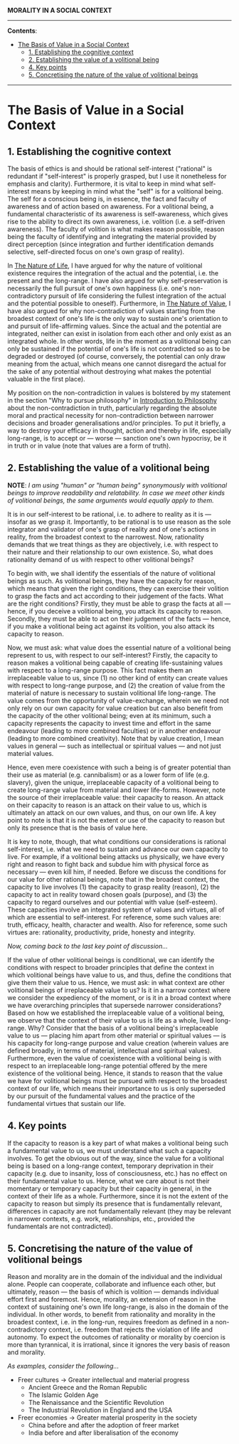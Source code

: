 **MORALITY IN A SOCIAL CONTEXT**

---

**Contents**:

- [The Basis of Value in a Social Context](#the-basis-of-value-in-a-social-context)
  - [1. Establishing the cognitive context](#1-establishing-the-cognitive-context)
  - [2. Establishing the value of a volitional being](#2-establishing-the-value-of-a-volitional-being)
  - [4. Key points](#4-key-points)
  - [5. Concretising the nature of the value of volitional beings](#5-concretising-the-nature-of-the-value-of-volitional-beings)

---

# The Basis of Value in a Social Context
## 1. Establishing the cognitive context
The basis of ethics is and should be rational self-interest ("rational" is redundant if "self-interest" is properly grasped, but I use it nonetheless for emphasis and clarity). Furthermore, it is vital to keep in mind what self-interest means by keeping in mind what the "self" is for a volitional being. The self for a conscious being is, in essence, the fact and faculty of awareness and of action based on awareness. For a volitional being, a fundamental characteristic of its awareness is self-awareness, which gives rise to the ability to direct its own awareness, i.e. volition (i.e. a self-driven awareness). The faculty of volition is what makes reason possible, reason being the faculty of identifying and integrating the material provided by direct perception (since integration and further identification demands selective, self-directed focus on one's own grasp of reality).

In [The Nature of Life](https://pranigopu.github.io/seeking-the-essentials/philosophy/ethics/nature-of-life.html), I have argued for why the nature of volitional existence requires the integration of the actual and the potential, i.e. the present and the long-range. I have also argued for why self-preservation is necessarily the full pursuit of one's own happiness (i.e. one's non-contradictory pursuit of life considering the fullest integration of the actual and the potential possible to oneself). Furthermore, in [The Nature of Value](https://pranigopu.github.io/seeking-the-essentials/philosophy/ethics/nature-of-value.html), I have also argued for why non-contradiction of values starting from the broadest context of one's life is the only way to sustain one's orientation to and pursuit of life-affirming values. Since the actual and the potential are integrated, neither can exist in isolation from each other and only exist as an integrated whole. In other words, life in the moment as a volitional being can only be sustained if the potential of one's life is not contradicted so as to be degraded or destroyed (of course, conversely, the potential can only draw meaning from the actual, which means one cannot disregard the actual for the sake of any potential without destroying what makes the potential valuable in the first place).

My position on the non-contradiction in values is bolstered by my statement in the section "Why to pursue philosophy" in [Introduction to Philosophy](https://pranigopu.github.io/seeking-the-essentials/philosophy/intro-for-philosophy.html) about the non-contradiction in truth, particularly regarding the absolute moral and practical necessity for non-contradiction between narrower decisions and broader generalisations and/or principles. To put it briefly, a way to destroy your efficacy in thought, action and thereby in life, especially long-range, is to accept or — worse — sanction one's own hypocrisy, be it in truth or in value (note that values are a form of truth).

## 2. Establishing the value of a volitional being
**NOTE**: _I am using "human" or "human being" synonymously with volitional beings to improve readability and relatability. In case we meet other kinds of volitional beings, the same arguments would equally apply to them._

It is in our self-interest to be rational, i.e. to adhere to reality as it is — insofar as we grasp it. Importantly, to be rational is to use reason as the sole integrator and validator of one's grasp of reality and of one's actions in reality, from the broadest context to the narrowest. Now, rationality demands that we treat things as they are objectively, i.e. with respect to their nature and their relationship to our own existence. So, what does rationality demand of us with respect to other volitional beings?

To begin with, we shall identify the essentials of the nature of volitional beings as such. As volitional beings, they have the capacity for reason, which means that given the right conditions, they can exercise their volition to grasp the facts and act according to their judgement of the facts. What are the right conditions? Firstly, they must be able to grasp the facts at all — hence, if you deceive a volitional being, you attack its capacity to reason. Secondly, they must be able to act on their judgement of the facts — hence, if you make a volitional being act against its volition, you also attack its capacity to reason.

Now, we must ask: what value does the essential nature of a volitional being represent to us, with respect to our self-interest? Firstly, the capacity to reason makes a volitional being capable of creating life-sustaining values with respect to a long-range purpose. This fact makes them an irreplaceable value to us, since (1) no other kind of entity can create values with respect to long-range purpose, and (2) the creation of value from the material of nature is necessary to sustain volitional life long-range. The value comes from the opportunity of value-exchange, wherein we need not only rely on our own capacity for value creation but can also benefit from the capacity of the other volitional being; even at its minimum, such a capacity represents the capacity to invest time and effort in the same endeavour (leading to more combined faculties) or in another endeavour (leading to more combined creativity). Note that by value creation, I mean values in general — such as intellectual or spiritual values — and not just material values.

Hence, even mere coexistence with such a being is of greater potential than their use as material (e.g. cannibalism) or as a lower form of life (e.g. slavery), given the unique, irreplaceable capacity of a volitional being to create long-range value from material and lower life-forms. However, note the source of their irreplaceable value: their capacity to reason. An attack on their capacity to reason is an attack on their value to us, which is ultimately an attack on our own values, and thus, on our own life. A key point to note is that it is not the extent or use of the capacity to reason but only its presence that is the basis of value here.

It is key to note, though, that what conditions our considerations is rational self-interest, i.e. what we need to sustain and advance our own capacity to live. For example, if a volitional being attacks us physically, we have every right and reason to fight back and subdue him with physical force as necessary — even kill him, if needed. Before we discuss the conditions for our value for other rational beings, note that in the broadest context, the capacity to live involves (1) the capacity to grasp reality (reason), (2) the capacity to act in reality toward chosen goals (purpose), and (3) the capacity to regard ourselves and our potential with value (self-esteem). These capacities involve an integrated system of values and virtues, all of which are essential to self-interest. For reference, some such values are: truth, efficacy, health, character and wealth. Also for reference, some such virtues are: rationality, productivity, pride, honesty and integrity.

_Now, coming back to the last key point of discussion..._

If the value of other volitional beings is conditional, we can identify the conditions with respect to broader principles that define the context in which volitional beings have value to us, and thus, define the conditions that give them their value to us. Hence, we must ask: in what context are other volitional beings of irreplaceable value to us? Is it in a narrow context where we consider the expediency of the moment, or is it in a broad context where we have overarching principles that supersede narrower considerations? Based on how we established the irreplaceable value of a volitional being, we observe that the context of their value to us is life as a whole, lived long-range. Why? Consider that the basis of a volitional being's irreplaceable value to us — placing him apart from other material or spiritual values — is his capacity for long-range purpose and value creation (wherein values are defined broadly, in terms of material, intellectual and spiritual values). Furthermore, even the value of coexistence with a volitional being is with respect to an irreplaceable long-range potential offered by the mere existence of the volitional being. Hence, it stands to reason that the value we have for volitional beings must be pursued with respect to the broadest context of our life, which means their importance to us is only superseded by our pursuit of the fundamental values and the practice of the fundamental virtues that sustain our life.

## 4. Key points
If the capacity to reason is a key part of what makes a volitional being such a fundamental value to us, we must understand what such a capacity involves. To get the obvious out of the way, since the value for a volitional being is based on a long-range context, temporary deprivation in their capacity (e.g. due to insanity, loss of consciousness, etc.) has no effect on their fundamental value to us. Hence, what we care about is not their momentary or temporary capacity but their capacity in general, in the context of their life as a whole. Furthermore, since it is not the extent of the capacity to reason but simply its presence that is fundamentally relevant, differences in capacity are not fundamentally relevant (they may be relevant in narrower contexts, e.g. work, relationships, etc., provided the fundamentals are not contradicted).

## 5. Concretising the nature of the value of volitional beings
Reason and morality are in the domain of the individual and the individual alone. People can cooperate, collaborate and influence each other, but ultimately, reason — the basis of which is volition — demands individual effort first and foremost. Hence, morality, an extension of reason in the context of sustaining one's own life long-range, is also in the domain of the individual. In other words, to benefit from rationality and morality in the broadest context, i.e. in the long-run, requires freedom as defined in a non-contradictory context, i.e. freedom that rejects the violation of life and autonomy. To expect the outcomes of rationality or morality by coercion is more than tyrannical, it is irrational, since it ignores the very basis of reason and morality.

_As examples, consider the following..._

- Freer cultures → Greater intellectual and material progress
    - Ancient Greece and the Roman Republic
    - The Islamic Golden Age
    - The Renaissance and the Scientific Revolution
    - The Industrial Revolution in England and the USA
- Freer economies → Greater material prosperity in the society
    - China before and after the adoption of freer market
    - India before and after liberalisation of the economy